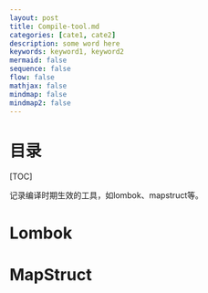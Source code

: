 ```yaml
---
layout: post
title: Compile-tool.md
categories: [cate1, cate2]
description: some word here
keywords: keyword1, keyword2
mermaid: false
sequence: false
flow: false
mathjax: false
mindmap: false
mindmap2: false
---
```

# 目录

[TOC]



记录编译时期生效的工具，如lombok、mapstruct等。



# Lombok



# MapStruct